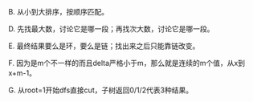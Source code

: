 B. 从小到大排序，按顺序匹配。

D. 先找最大数，讨论它是哪一段；再找次大数，讨论它是哪一段。

E. 最终结果要么是环，要么是链；找出来之后只能靠链改变。

F. 因为是m个不一样的而且delta严格小于m，那么就是连续的m个值，从x到x+m-1。

G. 从root=1开始dfs直接cut，子树返回0/1/2代表3种结果。
